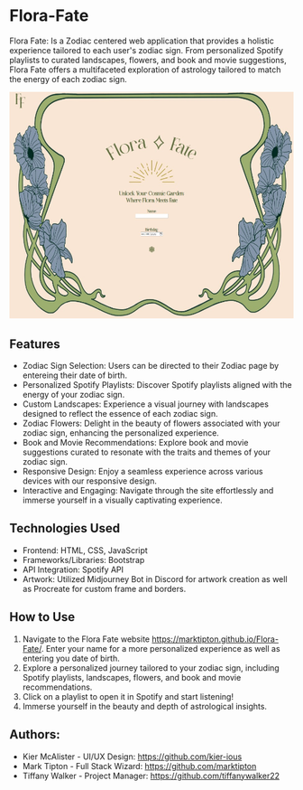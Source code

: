 # Flora-Fate

Flora Fate: Is a Zodiac centered web application that provides a holistic experience tailored to each user's zodiac sign. From personalized Spotify playlists to curated landscapes, flowers, and book and movie suggestions, Flora Fate offers a multifaceted exploration of astrology tailored to match the energy of each zodiac sign.

![darkstart](https://github.com/marktipton/Flora-Fate/blob/main/portfolio-1.jpg)
## Features

- Zodiac Sign Selection: Users can be directed to their Zodiac page by       entereing their date of birth.
- Personalized Spotify Playlists: Discover Spotify playlists aligned with the energy of your zodiac sign.
- Custom Landscapes: Experience a visual journey with landscapes designed to reflect the essence of each zodiac sign.
- Zodiac Flowers: Delight in the beauty of flowers associated with your zodiac sign, enhancing the personalized experience.
- Book and Movie Recommendations: Explore book and movie suggestions curated to resonate with the traits and themes of your zodiac sign.
- Responsive Design: Enjoy a seamless experience across various devices with our responsive design.
- Interactive and Engaging: Navigate through the site effortlessly and immerse yourself in a visually captivating experience.

## Technologies Used
- Frontend: HTML, CSS, JavaScript
- Frameworks/Libraries: Bootstrap
- API Integration: Spotify API
- Artwork: Utilized Midjourney Bot in Discord for artwork creation as well as Procreate for custom frame and borders.

## How to Use
1. Navigate to the Flora Fate website https://marktipton.github.io/Flora-Fate/.
Enter your name for a more personalized experience as well as entering you date of birth.
2. Explore a personalized journey tailored to your zodiac sign, including Spotify playlists, landscapes, flowers, and book and movie recommendations.
4. Click on a playlist to open it in Spotify and start listening!
5. Immerse yourself in the beauty and depth of astrological insights.


## Authors:
  - Kier McAlister - UI/UX Design: https://github.com/kier-ious
  - Mark Tipton - Full Stack Wizard: https://github.com/marktipton
  - Tiffany Walker - Project Manager: https://github.com/tiffanywalker22

